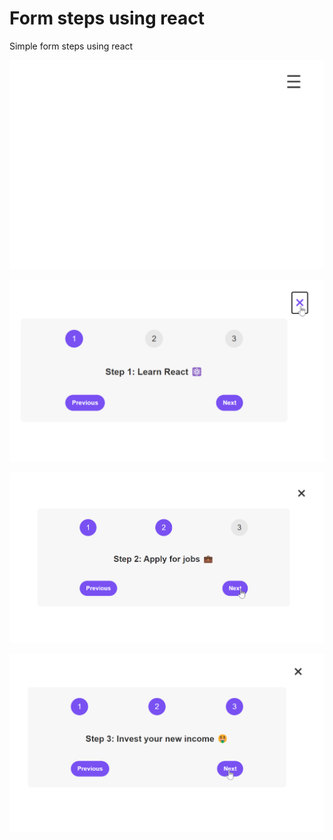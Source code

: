 # Form steps using react

Simple form steps using react

![Demo-1](https://github.com/Lucaas27/react-form-steps/blob/main/src/assets/2024-01-05%2015_35_26-localhost_5173.png)


![Demo-2](https://github.com/Lucaas27/react-form-steps/blob/main/src/assets/2024-01-05%2015_37_08-localhost_5173.png)

![Demo-3](https://github.com/Lucaas27/react-form-steps/blob/main/src/assets/2024-01-05%2015_37_33-localhost_5173.png)

![Demo-4](https://github.com/Lucaas27/react-form-steps/blob/main/src/assets/2024-01-05%2015_37_59-localhost_5173.png)
